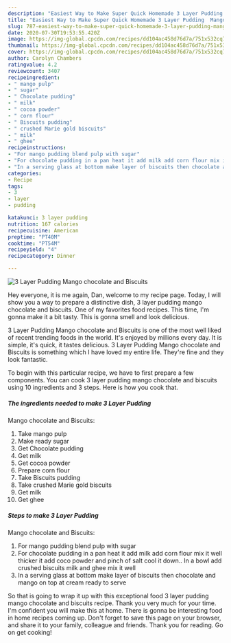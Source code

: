 ```yaml
---
description: "Easiest Way to Make Super Quick Homemade 3 Layer Pudding  Mango chocolate and Biscuits"
title: "Easiest Way to Make Super Quick Homemade 3 Layer Pudding  Mango chocolate and Biscuits"
slug: 787-easiest-way-to-make-super-quick-homemade-3-layer-pudding-mango-chocolate-and-biscuits
date: 2020-07-30T19:53:55.420Z
image: https://img-global.cpcdn.com/recipes/dd104ac458d76d7a/751x532cq70/3-layer-pudding-mango-chocolate-and-biscuits-recipe-main-photo.jpg
thumbnail: https://img-global.cpcdn.com/recipes/dd104ac458d76d7a/751x532cq70/3-layer-pudding-mango-chocolate-and-biscuits-recipe-main-photo.jpg
cover: https://img-global.cpcdn.com/recipes/dd104ac458d76d7a/751x532cq70/3-layer-pudding-mango-chocolate-and-biscuits-recipe-main-photo.jpg
author: Carolyn Chambers
ratingvalue: 4.2
reviewcount: 3407
recipeingredient:
- " mango pulp"
- " sugar"
- " Chocolate pudding"
- " milk"
- " cocoa powder"
- " corn flour"
- " Biscuits pudding"
- " crushed Marie gold biscuits"
- " milk"
- " ghee"
recipeinstructions:
- "For mango pudding blend pulp with sugar"
- "For chocolate pudding in a pan heat it add milk add corn flour mix it well thicker it add coco powder and pinch of salt cool it down.. In a bowl add crushed biscuits milk and ghee mix it well"
- "In a serving glass at bottom make layer of biscuits then chocolate and mango on top at cream ready to serve"
categories:
- Recipe
tags:
- 3
- layer
- pudding

katakunci: 3 layer pudding 
nutrition: 167 calories
recipecuisine: American
preptime: "PT40M"
cooktime: "PT54M"
recipeyield: "4"
recipecategory: Dinner

---
```



![3 Layer Pudding 
Mango chocolate and Biscuits](https://img-global.cpcdn.com/recipes/dd104ac458d76d7a/751x532cq70/3-layer-pudding-mango-chocolate-and-biscuits-recipe-main-photo.jpg)

Hey everyone, it is me again, Dan, welcome to my recipe page. Today, I will show you a way to prepare a distinctive dish, 3 layer pudding 
mango chocolate and biscuits. One of my favorites food recipes. This time, I'm gonna make it a bit tasty. This is gonna smell and look delicious.

3 Layer Pudding 
Mango chocolate and Biscuits is one of the most well liked of recent trending foods in the world. It's enjoyed by millions every day. It is simple, it's quick, it tastes delicious. 3 Layer Pudding 
Mango chocolate and Biscuits is something which I have loved my entire life. They're fine and they look fantastic.




To begin with this particular recipe, we have to first prepare a few components. You can cook 3 layer pudding 
mango chocolate and biscuits using 10 ingredients and 3 steps. Here is how you cook that.

<!--inarticleads1-->

##### The ingredients needed to make 3 Layer Pudding 
Mango chocolate and Biscuits:

1. Take  mango pulp
1. Make ready  sugar
1. Get  Chocolate pudding
1. Get  milk
1. Get  cocoa powder
1. Prepare  corn flour
1. Take  Biscuits pudding
1. Take  crushed Marie gold biscuits
1. Get  milk
1. Get  ghee




<!--inarticleads2-->

##### Steps to make 3 Layer Pudding 
Mango chocolate and Biscuits:

1. For mango pudding blend pulp with sugar
1. For chocolate pudding in a pan heat it add milk add corn flour mix it well thicker it add coco powder and pinch of salt cool it down.. In a bowl add crushed biscuits milk and ghee mix it well
1. In a serving glass at bottom make layer of biscuits then chocolate and mango on top at cream ready to serve




So that is going to wrap it up with this exceptional food 3 layer pudding 
mango chocolate and biscuits recipe. Thank you very much for your time. I'm confident you will make this at home. There is gonna be interesting food in home recipes coming up. Don't forget to save this page on your browser, and share it to your family, colleague and friends. Thank you for reading. Go on get cooking!
